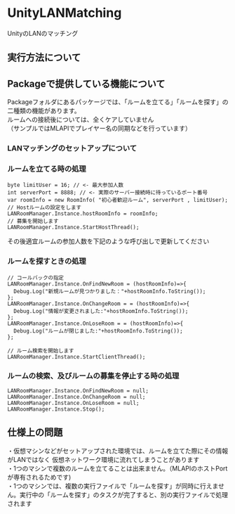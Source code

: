 # UnityLANMatching
UnityのLANのマッチング

## 実行方法について

## Packageで提供している機能について
Packageフォルダにあるパッケージでは、「ルームを立てる」「ルームを探す」の二種類の機能があります。<br />
ルームへの接続後については、全くケアしていません <br />
（サンプルではMLAPIでプレイヤー名の同期などを行っています）

### LANマッチングのセットアップについて


### ルームを立てる時の処理
```
byte limitUser = 16; // <- 最大参加人数
int serverPort = 8888; // <- 実際のサーバー接続時に待っているポート番号
var roomInfo = new RoomInfo( "初心者歓迎ルーム", serverPort , limitUser);
// Hostルームの設定をします
LANRoomManager.Instance.hostRoomInfo = roomInfo;
// 募集を開始します
LANRoomManager.Instance.StartHostThread();
```

その後適宜ルームの参加人数を下記のような呼び出しで更新してください

### ルームを探すときの処理
```
// コールバックの指定
LANRoomManager.Instance.OnFindNewRoom = (hostRoomInfo)=>{
  Debug.Log("新規ルームが見つかりました："+hostRoomInfo.ToString());
};
LANRoomManager.Instance.OnChangeRoom = = (hostRoomInfo)=>{
  Debug.Log("情報が変更されました:"+hostRoomInfo.ToString());
};
LANRoomManager.Instance.OnLoseRoom = = (hostRoomInfo)=>{
  Debug.Log("ルームが閉じました:"+hostRoomInfo.ToString());
};

// ルーム検索を開始します
LANRoomManager.Instance.StartClientThread();
```



### ルームの検索、及びルームの募集を停止する時の処理
```
LANRoomManager.Instance.OnFindNewRoom = null;
LANRoomManager.Instance.OnChangeRoom = null;
LANRoomManager.Instance.OnLoseRoom = null;
LANRoomManager.Instance.Stop();
```



## 仕様上の問題
・仮想マシンなどがセットアップされた環境では、ルームを立てた際にその情報がLANではなく 仮想ネットワーク環境に流れてしまうことがあります<br />
・1つのマシンで複数のルームを立てることは出来ません。（MLAPIのホストPortが専有されるためです)<br />
・1つのマシンでは、複数の実行ファイルで「ルームを探す」が同時に行えません。実行中の「ルームを探す」のタスクが完了すると、別の実行ファイルで処理されます<br />
